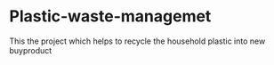 # Plastic-waste-managemet
This the project which helps to recycle the household plastic into new buyproduct
